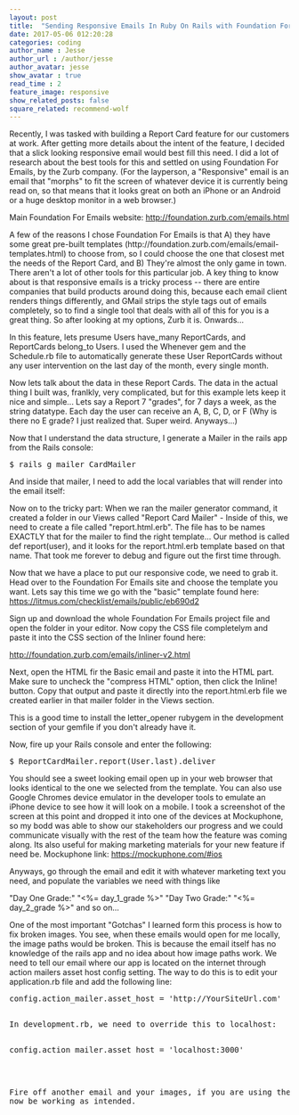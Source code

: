 ```yaml
---
layout: post
title:  "Sending Responsive Emails In Ruby On Rails with Foundation For Emails"
date: 2017-05-06 012:20:28
categories: coding
author_name : Jesse
author_url : /author/jesse
author_avatar: jesse
show_avatar : true
read_time : 2
feature_image: responsive
show_related_posts: false
square_related: recommend-wolf
---
```

<p>Recently, I was tasked with building a Report Card feature for our customers at work. After getting
more details about the intent of the feature, I decided that a slick looking responsive email would
best fill this need. I did a lot of research about the best tools for this and settled on using Foundation
For Emails, by the Zurb company. (For the layperson, a "Responsive" email is an email that "morphs" to fit the
screen of whatever device it is currently being read on, so that means that it looks great on both an iPhone or an Android or a huge desktop monitor in a web browser.)</p>

Main Foundation For Emails website: http://foundation.zurb.com/emails.html

<p>A few of the reasons I chose Foundation For Emails is that A) they have some great pre-built templates (http://foundation.zurb.com/emails/email-templates.html) to choose from, so I could choose the one that closest met the needs of the Report Card, and B) They're almost the only game in town. There aren't a lot of other tools for this particular job. A key thing to know about is that responsive emails is a tricky process -- there are entire companies that build products around doing this, because each email client renders things differently, and GMail strips the style tags out of emails completely, so to find a single tool that deals with all of this for you is a great thing. So after looking at my options, Zurb it is. Onwards...<p>

<p>In this feature, lets presume Users have_many ReportCards, and ReportCards belong_to Users.
I used the Whenever gem and the Schedule.rb file to automatically generate these User ReportCards without any user intervention on the last day of the month, every single month.

Now lets talk about the data in these Report Cards. The data in the actual thing I built was, franlkly, very complicated, but for this example lets keep it nice and simple... Lets say a Report 7 "grades", for 7 days a week, as the string datatype. Each day the user can receive an A, B, C, D, or F (Why is there no E grade? I just realized that. Super weird. Anyways...)


Now that I understand the data structure, I generate a Mailer in the rails app from the Rails console:

<pre>$ rails g mailer CardMailer</pre>

<p>And inside that mailer, I need to add the local variables that will render into the email itself:<p>

<script src="https://gist.github.com/piratebroadcast/f2428257baaab951fc5aa10dce42ffc0.js"></script>


Now on to the tricky part: When we ran the mailer generator command, it created a folder in our Views called "Report Card Mailer" - Inside of this, we need to create a file called "report.html.erb". The file has to be names EXACTLY that for the mailer to find the right template... Our method is called def report(user), and it looks for the report.html.erb template based on that name. That took me forever to debug and figure out the first time through.

Now that we have a place to put our responsive code, we need to grab it. Head over to the Foundation For Emails site and choose the template you want. Lets say this time we go with the "basic" template found here: https://litmus.com/checklist/emails/public/eb690d2

Sign up and download the whole Foundation For Emails project file and open the folder in your editor. Now copy the CSS file completelym and paste it into the CSS section of the Inliner found here:

http://foundation.zurb.com/emails/inliner-v2.html

Next, open the HTML fir the Basic email and paste it into the HTML part. Make sure to uncheck the "compress HTML" option, then click the Inline! button. Copy that output and paste it directly into the report.html.erb file we created earlier in that mailer folder in the Views section.

This is a good time to install the letter_opener rubygem in the development section of your gemfile if you don't already have it.

Now, fire up your Rails console and enter the following:

<pre>$ ReportCardMailer.report(User.last).deliver</pre>

You should see a sweet looking email open up in your web browser that looks identical to the one we selected from the template. You can also use Google Chromes device emulator in the developer tools to emulate an iPhone device to see how it will look on a mobile. I took a screenshot of the screen at this point and dropped it into one of the devices at Mockuphone, so my bodd was able to show our stakeholders our progress and we could communicate visually with the rest of the team how the feature was coming along. Its also useful for making marketing materials for your new feature if need be. Mockuphone link: https://mockuphone.com/#ios

Anyways, go through the email and edit it with whatever marketing text you need, and populate the variables we need with things like

"Day One Grade:" "<%= day_1_grade %>"
"Day Two Grade:" "<%= day_2_grade %>"
and so on...

One of the most important "Gotchas" I learned form this process is how to fix broken images. You see, when
these emails would open for me locally, the image paths would be broken. This is because the email itself has no knowledge of the rails app and no idea about how image paths work. We need to tell our email where our app is located on the internet through action mailers asset host config setting. The way to do this is to edit your application.rb file and add the following line:

<pre>config.action_mailer.asset_host = 'http://YourSiteUrl.com'<pre>

In development.rb, we need to override this to localhost:

<pre>config.action_mailer.asset_host = 'localhost:3000'</pre>

Fire off another email and your images, if you are using them, should now be working as intended.
